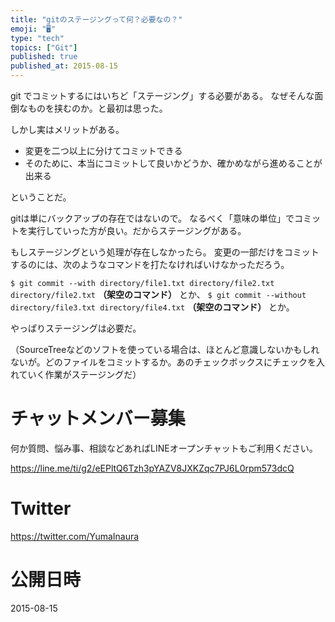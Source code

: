 ```yaml
---
title: "gitのステージングって何？必要なの？"
emoji: "🖥"
type: "tech"
topics: ["Git"]
published: true
published_at: 2015-08-15
---
```


git でコミットするにはいちど「ステージング」する必要がある。
なぜそんな面倒なものを挟むのか。と最初は思った。

しかし実はメリットがある。

- 変更を二つ以上に分けてコミットできる
- そのために、本当にコミットして良いかどうか、確かめながら進めることが出来る

ということだ。

gitは単にバックアップの存在ではないので。
なるべく「意味の単位」でコミットを実行していった方が良い。だからステージングがある。

もしステージングという処理が存在しなかったら。
変更の一部だけをコミットするのには、次のようなコマンドを打たなければいけなかっただろう。

`$ git commit --with directory/file1.txt directory/file2.txt directory/file2.txt` **（架空のコマンド）**
とか、
`$ git commit --without directory/file3.txt directory/file4.txt` **（架空のコマンド）**
とか。

やっぱりステージングは必要だ。

（SourceTreeなどのソフトを使っている場合は、ほとんど意識しないかもしれないが。どのファイルをコミットするか。あのチェックボックスにチェックを入れていく作業がステージングだ）








<!-- Update From Qiita API -->

# チャットメンバー募集


何か質問、悩み事、相談などあればLINEオープンチャットもご利用ください。

https://line.me/ti/g2/eEPltQ6Tzh3pYAZV8JXKZqc7PJ6L0rpm573dcQ





# Twitter


https://twitter.com/YumaInaura


<!-- Update From Qiita API -->



# 公開日時

2015-08-15
